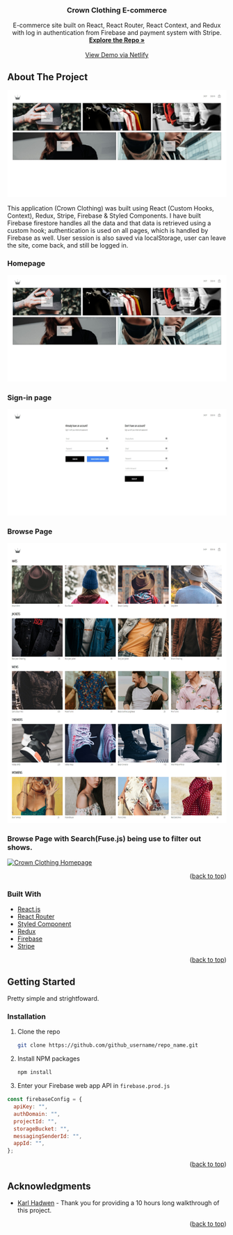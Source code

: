 <div id="top"></div>
<!--
*** Thanks for checking out the Best-README-Template. If you have a suggestion
*** that would make this better, please fork the repo and create a pull request
*** or simply open an issue with the tag "enhancement".
*** Don't forget to give the project a star!
*** Thanks again! Now go create something AMAZING! :D
-->

<!-- PROJECT SHIELDS -->
<!--
*** I'm using markdown "reference style" links for readability.
*** Reference links are enclosed in brackets [ ] instead of parentheses ( ).
*** See the bottom of this document for the declaration of the reference variables
*** for contributors-url, forks-url, etc. This is an optional, concise syntax you may use.
*** https://www.markdownguide.org/basic-syntax/#reference-style-links
-->

<!-- PROJECT LOGO -->
<br />
<div align="center">
<h3 align="center">Crown Clothing E-commerce</h3>

  <p align="center">
    E-commerce site built on React, React Router, React Context, and Redux with log in authentication from Firebase and payment system with Stripe.
    <br />
    <a href="https://github.com/sitthiph/crwn-clothing/tree/main/src"><strong>Explore the Repo »</strong></a>
    <br />
    <br />
    <a href="https://62d44d9b81fa5c0660b8a7ee--remarkable-dodol-02cd2b.netlify.app/">View Demo via Netlify</a>
  </p>
</div>

<!-- ABOUT THE PROJECT -->

## About The Project

[![Crown Clothing Homepage][homepage-src]](https://62d44d9b81fa5c0660b8a7ee--remarkable-dodol-02cd2b.netlify.app/)

This application (Crown Clothing) was built using React (Custom Hooks, Context), Redux, Stripe, Firebase & Styled Components. I have built Firebase firestore handles all the data and that data is retrieved using a custom hook; authentication is used on all pages, which is handled by Firebase as well. User session is also saved via localStorage, user can leave the site, come back, and still be logged in.

### Homepage
[![Crown Clothing Homepage][homepage-src]](https://62d44d9b81fa5c0660b8a7ee--remarkable-dodol-02cd2b.netlify.app/)
### Sign-in page
[![Crown Clothing Homepage][sign-in-src]](https://62d44d9b81fa5c0660b8a7ee--remarkable-dodol-02cd2b.netlify.app/)
### Browse Page
[![Crown Clothing Homepage][shop-page]](https://62d44d9b81fa5c0660b8a7ee--remarkable-dodol-02cd2b.netlify.app/)
### Browse Page with Search(Fuse.js) being use to filter out shows.
[![Crown Clothing Homepage][checkout-page]](https://62d44d9b81fa5c0660b8a7ee--remarkable-dodol-02cd2b.netlify.app/)

<p align="right">(<a href="#top">back to top</a>)</p>

### Built With

- [React.js](https://reactjs.org/)
- [React Router](https://reactrouter.com/)
- [Styled Component](https://styled-components.com/)
- [Redux](https://redux.js.org/)
- [Firebase](https://firebase.google.com/)
- [Stripe](https://stripe.com/)

<p align="right">(<a href="#top">back to top</a>)</p>

<!-- GETTING STARTED -->

## Getting Started

Pretty simple and strightfoward.

### Installation

1. Clone the repo
   ```sh
   git clone https://github.com/github_username/repo_name.git
   ```
2. Install NPM packages
   ```sh
   npm install
   ```
3. Enter your Firebase web app API in `firebase.prod.js`

```js
const firebaseConfig = {
  apiKey: "",
  authDomain: "",
  projectId: "",
  storageBucket: "",
  messagingSenderId: "",
  appId: "",
};
```

<p align="right">(<a href="#top">back to top</a>)</p>

<!-- ACKNOWLEDGMENTS -->

## Acknowledgments

- [Karl Hadwen](https://github.com/karlhadwen) - Thank you for providing a 10 hours long walkthrough of this project.

<p align="right">(<a href="#top">back to top</a>)</p>

<!-- MARKDOWN LINKS & IMAGES -->
<!-- https://www.markdownguide.org/basic-syntax/#reference-style-links -->

[contributors-shield]: https://img.shields.io/github/contributors/github_username/repo_name.svg?style=for-the-badge
[contributors-url]: https://github.com/github_username/repo_name/graphs/contributors
[forks-shield]: https://img.shields.io/github/forks/github_username/repo_name.svg?style=for-the-badge
[forks-url]: https://github.com/github_username/repo_name/network/members
[stars-shield]: https://img.shields.io/github/stars/github_username/repo_name.svg?style=for-the-badge
[stars-url]: https://github.com/github_username/repo_name/stargazers
[issues-shield]: https://img.shields.io/github/issues/github_username/repo_name.svg?style=for-the-badge
[issues-url]: https://github.com/github_username/repo_name/issues
[license-shield]: https://img.shields.io/github/license/github_username/repo_name.svg?style=for-the-badge
[license-url]: https://github.com/github_username/repo_name/blob/master/LICENSE.txt
[linkedin-shield]: https://img.shields.io/badge/-LinkedIn-black.svg?style=for-the-badge&logo=linkedin&colorB=555
[linkedin-url]: https://linkedin.com/in/linkedin_username
[homepage-src]: md-img/homepage.jpeg
[sign-in-src]: md-img/signin-signup.jpeg
[shop-page]: md-img/shop-page.jpeg
[checkout-page]: md-img/browse-search-src.jpeg